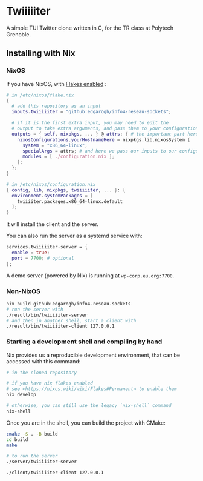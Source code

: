 # Twiiiiiter

A simple TUI Twitter clone written in C, for the TR class at Polytech Grenoble.

## Installing with Nix

### NixOS

If you have NixOS, with [Flakes enabled](https://nixos.wiki/wiki/Flakes#NixOS) :

```nix
# in /etc/nixos/flake.nix
{
  # add this repository as an input
  inputs.twiiiiiter = "github:edgarogh/info4-reseau-sockets";

  # if it is the first extra input, you may need to edit the
  # output to take extra arguments, and pass them to your configuration
  outputs = { self, nixpkgs, ... } @ attrs: { # the important part here is the `... } @ attrs`
    nixosConfigurations.yourHostnameHere = nixpkgs.lib.nixosSystem {
      system = "x86_64-linux";
      specialArgs = attrs; # and here we pass our inputs to our configuration
      modules = [ ./configuration.nix ];
    };
  };
}
```

```nix
# in /etc/nixos/configuration.nix
{ config, lib, nixpkgs, twiiiiiter, ... }: {
  environment.systemPackages = [
    twiiiiter.packages.x86_64-linux.default
  ];
}
```

It will install the client and the server.

You can also run the server as a systemd service with:

```nix
services.twiiiiiter-server = {
  enable = true;
  port = 7700; # optional  
};
```

A demo server (powered by Nix) is running at `wp-corp.eu.org:7700`.

### Non-NixOS

```bash
nix build github:edgarogh/info4-reseau-sockets
# run the server with
./result/bin/twiiiiiter-server
# and then in another shell, start a client with
./result/bin/twiiiiiter-client 127.0.0.1
```

### Starting a development shell and compiling by hand

Nix provides us a reproducible development environment, that can be accessed with this command:

```bash
# in the cloned repository

# if you have nix flakes enabled
# see <https://nixos.wiki/wiki/Flakes#Permanent> to enable them
nix develop

# otherwise, you can still use the legacy `nix-shell` command
nix-shell
```

Once you are in the shell, you can build the project with CMake:

```bash
cmake -S . -B build
cd build
make

# to run the server
./server/twiiiiiter-server

./client/twiiiiiter-client 127.0.0.1
```
